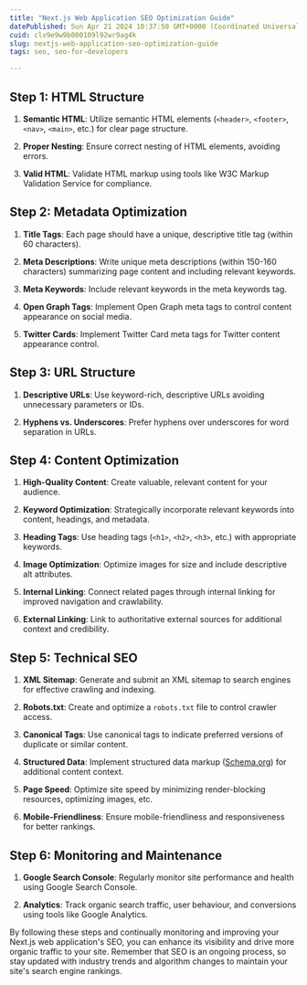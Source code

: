 ```yaml
---
title: "Next.js Web Application SEO Optimization Guide"
datePublished: Sun Apr 21 2024 10:37:50 GMT+0000 (Coordinated Universal Time)
cuid: clv9e9w9b000109l92wr9ag4k
slug: nextjs-web-application-seo-optimization-guide
tags: seo, seo-for-developers

---
```


## Step 1: HTML Structure

1. **Semantic HTML**: Utilize semantic HTML elements (`<header>`, `<footer>`, `<nav>`, `<main>`, etc.) for clear page structure.
    
2. **Proper Nesting**: Ensure correct nesting of HTML elements, avoiding errors.
    
3. **Valid HTML**: Validate HTML markup using tools like W3C Markup Validation Service for compliance.
    

## Step 2: Metadata Optimization

1. **Title Tags**: Each page should have a unique, descriptive title tag (within 60 characters).
    
2. **Meta Descriptions**: Write unique meta descriptions (within 150-160 characters) summarizing page content and including relevant keywords.
    
3. **Meta Keywords**: Include relevant keywords in the meta keywords tag.
    
4. **Open Graph Tags**: Implement Open Graph meta tags to control content appearance on social media.
    
5. **Twitter Cards**: Implement Twitter Card meta tags for Twitter content appearance control.
    

## Step 3: URL Structure

1. **Descriptive URLs**: Use keyword-rich, descriptive URLs avoiding unnecessary parameters or IDs.
    
2. **Hyphens vs. Underscores**: Prefer hyphens over underscores for word separation in URLs.
    

## Step 4: Content Optimization

1. **High-Quality Content**: Create valuable, relevant content for your audience.
    
2. **Keyword Optimization**: Strategically incorporate relevant keywords into content, headings, and metadata.
    
3. **Heading Tags**: Use heading tags (`<h1>`, `<h2>`, `<h3>`, etc.) with appropriate keywords.
    
4. **Image Optimization**: Optimize images for size and include descriptive alt attributes.
    
5. **Internal Linking**: Connect related pages through internal linking for improved navigation and crawlability.
    
6. **External Linking**: Link to authoritative external sources for additional context and credibility.
    

## Step 5: Technical SEO

1. **XML Sitemap**: Generate and submit an XML sitemap to search engines for effective crawling and indexing.
    
2. **Robots.txt**: Create and optimize a `robots.txt` file to control crawler access.
    
3. **Canonical Tags**: Use canonical tags to indicate preferred versions of duplicate or similar content.
    
4. **Structured Data**: Implement structured data markup ([Schema.org](http://Schema.org)) for additional content context.
    
5. **Page Speed**: Optimize site speed by minimizing render-blocking resources, optimizing images, etc.
    
6. **Mobile-Friendliness**: Ensure mobile-friendliness and responsiveness for better rankings.
    

## Step 6: Monitoring and Maintenance

1. **Google Search Console**: Regularly monitor site performance and health using Google Search Console.
    
2. **Analytics**: Track organic search traffic, user behaviour, and conversions using tools like Google Analytics.
    

By following these steps and continually monitoring and improving your Next.js web application's SEO, you can enhance its visibility and drive more organic traffic to your site. Remember that SEO is an ongoing process, so stay updated with industry trends and algorithm changes to maintain your site's search engine rankings.